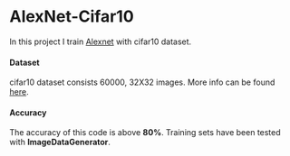 # AlexNet-Cifar10

In this project I train [Alexnet](https://www.learnopencv.com/understanding-alexnet/) with cifar10 dataset.  

#### Dataset

cifar10 dataset consists 60000, 32X32 images. More info can be found [here](https://www.cs.toronto.edu/~kriz/cifar.html).
#### Accuracy

The accuracy of this code is above **80%**. Training sets have been tested with **ImageDataGenerator**.
